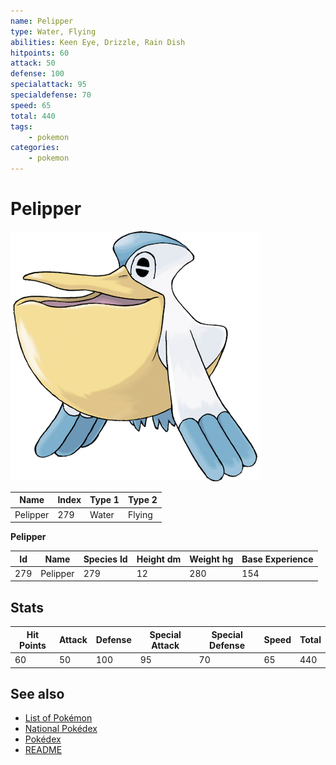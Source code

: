 ```yaml
---
name: Pelipper
type: Water, Flying
abilities: Keen Eye, Drizzle, Rain Dish
hitpoints: 60
attack: 50
defense: 100
specialattack: 95
specialdefense: 70
speed: 65
total: 440
tags:
    - pokemon
categories:
    - pokemon
---
```


# Pelipper


![Pelipper](images/279.png)

| **Name** | **Index** | **Type 1** | **Type 2** |
|----|----|----|----|
| Pelipper | 279 | Water | Flying  |

**Pelipper** 




| **Id** | **Name** | **Species Id** | **Height dm** | **Weight hg** | **Base Experience** |
|--------|----------|----------------|------------|------------|---------------------|
| 279 | Pelipper | 279 | 12 | 280 | 154 |



## Stats

| **Hit Points** | **Attack** | **Defense** | **Special Attack** | **Special Defense** | **Speed** | **Total** |
|----------------|------------|-------------|--------------------|---------------------|-----------|-----------|
| 60 | 50 | 100 | 95 | 70 | 65 | 440 |

## See also

- [List of Pokémon](../pokemon.md)
- [National Pokédex](../national_pokedex.md)
- [Pokédex](../pokedex.md)
- [README](../README.md)
